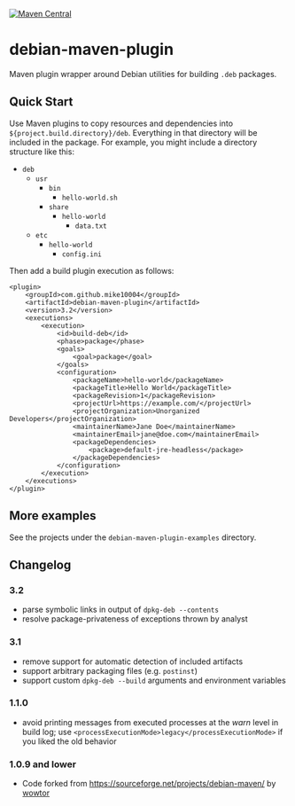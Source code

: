 [![Maven Central](https://img.shields.io/maven-central/v/com.github.mike10004/debian-maven-plugin.svg)](https://repo1.maven.org/maven2/com/github/mike10004/debian-maven-plugin/)

# debian-maven-plugin

Maven plugin wrapper around Debian utilities for building `.deb` packages.

## Quick Start

Use Maven plugins to copy resources and dependencies into 
`${project.build.directory}/deb`. Everything in that directory will be 
included in the package. For example, you might include a directory structure 
like this:

* `deb`
    + `usr`
        + `bin`
            + `hello-world.sh`
        + `share`
            + `hello-world`
                + `data.txt`
    + `etc`
        + `hello-world`
            + `config.ini`

Then add a build plugin execution as follows:

    <plugin>
        <groupId>com.github.mike10004</groupId>
        <artifactId>debian-maven-plugin</artifactId>
        <version>3.2</version>
        <executions>
            <execution>
                <id>build-deb</id>
                <phase>package</phase>
                <goals>
                    <goal>package</goal>
                </goals>
                <configuration>
                    <packageName>hello-world</packageName>
                    <packageTitle>Hello World</packageTitle>
                    <packageRevision>1</packageRevision>
                    <projectUrl>https://example.com/</projectUrl>
                    <projectOrganization>Unorganized Developers</projectOrganization>
                    <maintainerName>Jane Doe</maintainerName>
                    <maintainerEmail>jane@doe.com</maintainerEmail>
                    <packageDependencies>
                        <package>default-jre-headless</package>
                    </packageDependencies>
                </configuration>
            </execution>
        </executions>
    </plugin>

## More examples

See the projects under the `debian-maven-plugin-examples` directory.

## Changelog

### 3.2

* parse symbolic links in output of `dpkg-deb --contents`
* resolve package-privateness of exceptions thrown by analyst 

### 3.1

* remove support for automatic detection of included artifacts
* support arbitrary packaging files (e.g. `postinst`)
* support custom `dpkg-deb --build` arguments and environment variables

### 1.1.0

* avoid printing messages from executed processes at the *warn* level in build
  log; use `<processExecutionMode>legacy</processExecutionMode>` if you liked
  the old behavior

### 1.0.9 and lower

* Code forked from https://sourceforge.net/projects/debian-maven/ by
  [wowtor](https://sourceforge.net/u/wowtor/profile/)
